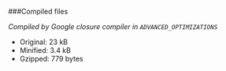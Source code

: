 ###Compiled files

*Compiled by Google closure compiler in `ADVANCED_OPTIMIZATIONS`*  

- Original: 23 kB
- Minified: 3.4 kB
- Gzipped:  779 bytes
